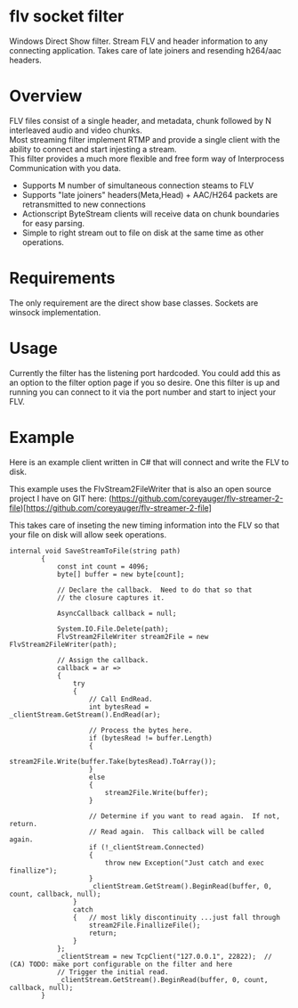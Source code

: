 flv socket filter
=================

Windows Direct Show filter.  Stream FLV and header information to any connecting application.  Takes care of late joiners and resending h264/aac headers.

# Overview
FLV files consist of a single header, and metadata, chunk followed by N interleaved audio and video chunks.  
Most streaming filter implement RTMP and provide a single client with the ability to connect and start injesting a stream.  
This filter provides a much more flexible and free form way of Interprocess Communication with you data.  

* Supports M number of simultaneous connection steams to FLV
* Supports "late joiners" headers(Meta,Head) + AAC/H264 packets are retransmitted to new connections
* Actionscript ByteStream clients will receive data on chunk boundaries for easy parsing.
* Simple to right stream out to file on disk at the same time as other operations.


# Requirements
The only requirement are the direct show base classes.  Sockets are winsock implementation.

# Usage
Currently the filter has the listening port hardcoded.  You could add this as an option to the filter option page if you so desire.  One this filter is up and running you can connect to it via the port number and start to inject your FLV.

# Example
Here is an example client written in C# that will connect and write the FLV to disk.

This example uses the FlvStream2FileWriter that is also an open source project I have on GIT here:
(https://github.com/coreyauger/flv-streamer-2-file)[https://github.com/coreyauger/flv-streamer-2-file]

This takes care of inseting the new timing information into the FLV so that your file on disk will allow seek operations.

```
internal void SaveStreamToFile(string path)
        {
            const int count = 4096;
            byte[] buffer = new byte[count];

            // Declare the callback.  Need to do that so that
            // the closure captures it.

            AsyncCallback callback = null;

            System.IO.File.Delete(path);
            FlvStream2FileWriter stream2File = new FlvStream2FileWriter(path);

            // Assign the callback.
            callback = ar =>
            {
                try
                {
                    // Call EndRead.
                    int bytesRead = _clientStream.GetStream().EndRead(ar);

                    // Process the bytes here.
                    if (bytesRead != buffer.Length)
                    {
                        stream2File.Write(buffer.Take(bytesRead).ToArray());
                    }
                    else
                    {
                        stream2File.Write(buffer);
                    }

                    // Determine if you want to read again.  If not, return.                
                    // Read again.  This callback will be called again.
                    if (!_clientStream.Connected)
                    {
                        throw new Exception("Just catch and exec finallize");
                    }
                    _clientStream.GetStream().BeginRead(buffer, 0, count, callback, null);
                }
                catch
                {   // most likly discontinuity ...just fall through                   
                    stream2File.FinallizeFile();
                    return;
                }               
            };
            _clientStream = new TcpClient("127.0.0.1", 22822);  // (CA) TODO: make port configurable on the filter and here
            // Trigger the initial read.
            _clientStream.GetStream().BeginRead(buffer, 0, count, callback, null);
        }
```        
